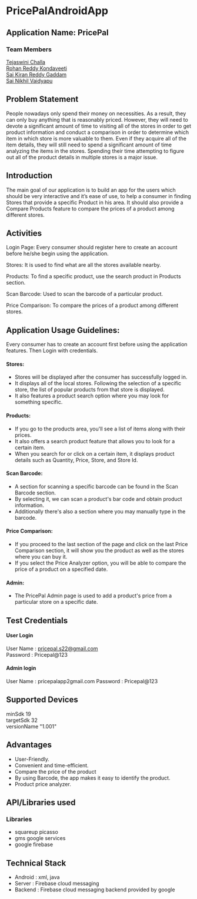 # PricePalAndroidApp
## Application Name: PricePal

### Team Members
[Tejaswini Challa](https://github.com/tejaswinichalla1812)<br>
[Rohan Reddy Kondaveeti](https://github.com/rohan2453)<br>
[Sai Kiran Reddy Gaddam](https://github.com/iamsaikiran)<br>
[Sai Nikhil Vaidyapu](https://github.com/vaidyapusainikhil)


## Problem Statement
People nowadays only spend their money on necessities. As a result, they can only buy anything that is reasonably priced. However, they will need to devote a significant amount of time to visiting all of the stores in order to get product information and conduct a comparison in order to determine which item in which store is more valuable to them. Even if they acquire all of the item details, they will still need to spend a significant amount of time analyzing the items in the stores. Spending their time attempting to figure out all of the product details in multiple stores is a major issue.


## Introduction
The main goal of our application is to build an app for the users which should be very interactive and it’s ease of use, to help a consumer in finding Stores that provide a specific Product in his area. It should also provide a Compare Products feature to compare the prices of a product among different stores.


## Activities
Login Page: Every consumer should register here to create an account before he/she begin using the application.

Stores: It is used to find what are all the stores available nearby.

Products: To find a specific product, use the search product in Products section.

Scan Barcode: Used to scan the barcode of a particular product.

Price Comparison: To compare the prices of a product among different stores.


## Application Usage Guidelines:
Every consumer has to create an account first before using the application features. Then Login with credentials.

#### Stores:
- Stores will be displayed after the consumer has successfully logged in.
- It displays all of the local stores. Following the selection of a specific store, the list of popular products from that store is displayed.
- It also features a product search option where you may look for something specific.

#### Products:
- If you go to the products area, you'll see a list of items along with their prices.
- It also offers a search product feature that allows you to look for a certain item.
- When you search for or click on a certain item, it displays product details such as Quantity, Price, Store, and Store Id.

#### Scan Barcode:
- A section for scanning a specific barcode can be found in the Scan Barcode section.
- By selecting it, we can scan a product's bar code and obtain product information.
- Additionally there's also a section where you may manually type in the barcode.

#### Price Comparison:
- If you proceed to the last section of the page and click on the last Price Comparison section, it will show you the product as well as the stores where you can buy it.
- If you select the Price Analyzer option, you will be able to compare the price of a product on a specified date.

#### Admin:
- The PricePal Admin page is used to add a product's price from a particular store on a specific date.


## Test Credentials

#### User Login
User Name : pricepal.s22@gmail.com<br>
Password : Pricepal@123

#### Admin login
User Name : pricepalapp2gmail.com
Password : Pricepal@123


## Supported Devices
minSdk 19<br>
targetSdk 32<br>
versionName "1.001"


## Advantages
- User-Friendly.
- Convenient and time-efficient.
- Compare the price of the product
- By using Barcode, the app makes it easy to identify the product.
- Product price analyzer.


## API/Libraries used

### Libraries
- squareup picasso
- gms google services
- google firebase


## Technical Stack
- Android : xml, java 
- Server : Firebase cloud messaging      
- Backend : Firebase cloud messaging backend provided by google






